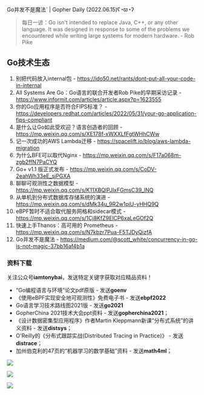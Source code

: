 Go并发不是魔法` | Gopher Daily (2022.06.15)ʕ◔ϖ◔ʔ

>每日一谚：Go isn't intended to replace Java, C++, or any other language. It was designed in response to some of the problems we encountered while writing large systems for modern hardware.  - Rob Pike

## Go技术生态

1. 别把代码放入internal包 - https://ido50.net/rants/dont-put-all-your-code-in-internal
2. All Systems Are Go：Go语言的联合开发者Rob Pike的早期采访记录 - https://www.informit.com/articles/article.aspx?p=1623555
3. 你的Go应用程序是否符合FIPS标准？ - https://developers.redhat.com/articles/2022/05/31/your-go-application-fips-compliant
4. 是什么让Go如此受欢迎？语言创造者的回顾 - https://mp.weixin.qq.com/s/XE178f-xWXXLfFgtWHhCWw
5. 记一次成功的AWS Lambda迁移 - https://spacelift.io/blog/aws-lambda-migration
6. 为什么BFE可以取代Nginx - https://mp.weixin.qq.com/s/F17a068m-zgb2ffN7PaCYQ
7. Go+ v1.1 版正式发布 - https://mp.weixin.qq.com/s/CoDV-2eahWh33eE_sjPGXA
8. 聊聊可观测性之数据模型 - https://mp.weixin.qq.com/s/K11XBQlPJIxFGmsC39_lNQ
9. 从单机到分布式数据库存储系统的演进 - https://mp.weixin.qq.com/s/dMk34u_9R2w1piU-yHHQ9Q
10. eBPF暂时不适合取代服务网格和sidecar模式 - https://mp.weixin.qq.com/s/1Cj8KfZ9ElCP6xaLeGOf2Q
11. 快速上手Thanos：高可用的 Prometheus - https://mp.weixin.qq.com/s/N7kbzr7Pua-F5TJDyQizfA
12. Go并发不是魔法 -  https://medium.com/@scott_white/concurrency-in-go-is-not-magic-37bb16af4b1a

### 资料下载

关注公众号**iamtonybai**，发送特定关键字获取对应精品资料！

* “Go编程语言与环境”论文pdf原版 - 发送**goenv**
* 《使用eBPF实现安全地可观测性》免费电子书 - 发送**ebpf2022**
* Go语言学习技术路线图2021版 - 发送**go2021**
* GopherChina 2021技术大会ppt资料 - 发送**gopherchina2021**；
* 《设计数据密集型应用程序》作者Martin Kleppmann新课“分布式系统”的讲义资料 - 发送**distsys**；
* O'Reilly的《分布式跟踪实战(Distributed Tracing in Practice)》 - 发送**distrace**；
* 加州伯克利的47页的“机器学习的数学基础”资料 - 发送**math4ml**；

![](https://mmbiz.qpic.cn/mmbiz_png/cH6WzfQ94mb54jsFJZ3Knmz8obUsf3PBShthmdSw5E01TcYmUReGkj0BWpxHak1HlnlzHvLmKax53YSGr7aNlA/0?wx_fmt=png)

![](https://mmbiz.qpic.cn/mmbiz_png/cH6WzfQ94mZsOgPXTXZgWiaE03ib9r9WFJXC6xJCA5Y6VSesOZqlGxYfODibvR7UPGxiaM7SZZNQZkRtggPXEfBdwQ/0?wx_fmt=png)

![](https://mmbiz.qpic.cn/mmbiz_png/cH6WzfQ94mb54jsFJZ3Knmz8obUsf3PBrSoqeMvoWCticN2cpU64fJ0FYQdXJhP7ia7WRh8628uOAsQYeE2NibRRw/0?wx_fmt=png)


